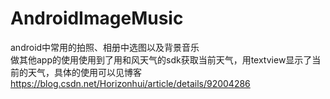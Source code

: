# AndroidImageMusic
android中常用的拍照、相册中选图以及背景音乐<br/>
做其他app的使用使用到了用和风天气的sdk获取当前天气，用textview显示了当前的天气，具体的使用可以见博客
https://blog.csdn.net/Horizonhui/article/details/92004286
